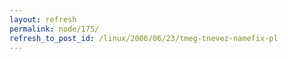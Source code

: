 ```yaml
---
layout: refresh
permalink: node/175/
refresh_to_post_id: /linux/2006/06/23/tmeg-tnevez-namefix-pl
---
```

